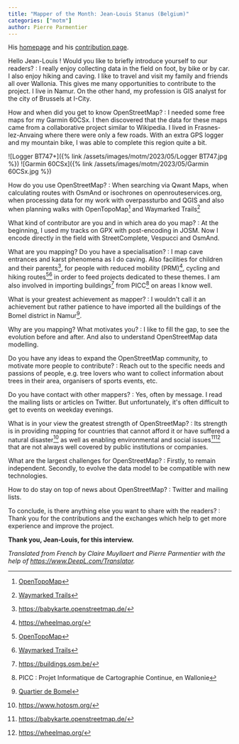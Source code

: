 ```yaml
---
title: "Mapper of the Month: Jean-Louis Stanus (Belgium)"
categories: ["motm"]
author: Pierre Parmentier
---
```


His [homepage](https://www.openstreetmap.org/user/Jean-Louis%20Stanus) and his [contribution page](https://hdyc.neis-one.org/?Jean-Louis%20Stanus).

Hello Jean-Louis ! Would you like to briefly introduce yourself to our readers?
: I really enjoy collecting data in the field on foot, by bike or by car. I also enjoy hiking and caving. I like to travel and visit my family and friends all over Wallonia. This gives me many opportunities to contribute to the project. I live in Namur. On the other hand, my profession is GIS analyst for the city of Brussels at I-City.

<!--more-->

How and when did you get to know OpenStreetMap?
: I needed some free maps for my Garmin 60CSx. I then discovered that the data for these maps came from a collaborative project similar to Wikipedia. I lived in Frasnes-lez-Anvaing where there were only a few roads. With an extra GPS logger and my mountain bike, I was able to complete this region quite a bit.

![Logger BT747+]({% link /assets/images/motm/2023/05/Logger BT747.jpg %})
![Garmin 60CSx]({% link /assets/images/motm/2023/05/Garmin 60CSx.jpg %})

How do you use OpenStreetMap?
: When searching via Qwant Maps, when calculating routes with OsmAnd or isochrones on openrouteservices.org, when processing data for my work with overpassturbo and QGIS and also when planning walks with OpenTopoMap[^1] and Waymarked Trails[^2]

What kind of contributor are you and in which area do you map?
: At the beginning, I used my tracks on GPX with post-encoding in JOSM. Now I encode directly in the field with StreetComplete, Vespucci and OsmAnd.

What are you mapping? Do you have a specialisation?
: I map cave entrances and karst phenomena as I do caving. Also facilities for children and their parents[^3], for people with reduced mobility (PRM)[^4], cycling and hiking routes[^1][^2] in order to feed projects dedicated to these themes. I am also involved in importing buildings[^5] from PICC[^6] on areas I know well.

What is your greatest achievement as mapper?
: I wouldn't call it an achievement but rather patience to have imported all the buildings of the Bomel district in Namur[^7].

Why are you mapping? What motivates you?
: I like to fill the gap, to see the evolution before and after. And also to understand OpenStreetMap data modelling.

Do you have any ideas to expand the OpenStreetMap community, to motivate more people to contribute?
: Reach out to the specific needs and passions of people, e.g. tree lovers who want to collect information about trees in their area, organisers of sports events, etc.

Do you have contact with other mappers?
: Yes, often by message. I read the mailing lists or articles on Twitter. But unfortunately, it's often difficult to get to events on weekday evenings.

What is in your view the greatest strength of OpenStreetMap?
: Its strength is in providing mapping for countries that cannot afford it or have suffered a natural disaster[^8] as well as enabling environmental and social issues[^3][^4] that are not always well covered by public institutions or companies.

What are the largest challenges for OpenStreetMap?
: Firstly, to remain independent. Secondly, to evolve the data model to be compatible with new technologies.

How to do stay on top of news about OpenStreetMap?
: Twitter and mailing lists.

To conclude, is there anything else you want to share with the readers?
: Thank you for the contributions and the exchanges which help to get more experience and improve the project.

**Thank you, Jean-Louis, for this interview.**

*Translated from French by Claire Muyllaert and Pierre Parmentier with the help of <https://www.DeepL.com/Translator>.*

[^1]: [OpenTopoMap](https://opentopomap.org)
[^2]: [Waymarked Trails](https://waymarkedtrails.org/)
[^3]: <https://babykarte.openstreetmap.de/>
[^4]: <https://wheelmap.org/>
[^5]: <https://buildings.osm.be/>
[^6]: PICC : Projet Informatique de Cartographie Continue, en Wallonie
[^7]: [Quartier de Bomel](https://www.openstreetmap.org/#map=17/50.47237/4.86082)
[^8]: <https://www.hotosm.org/>
